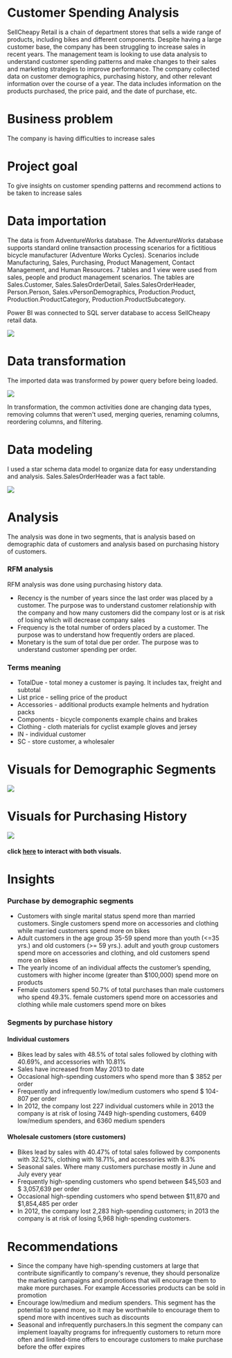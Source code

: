 # Customer Spending Analysis
SellCheapy Retail is a chain of department stores that sells a wide range of products, including bikes and different components. Despite having a large customer base, the company has been struggling to increase sales in recent years. The management team is looking to use data analysis to understand customer spending patterns and make changes to their sales and marketing strategies to improve performance. The company collected data on customer demographics, purchasing history, and other relevant information over the course of a year. The data includes information on the products purchased, the price paid, and the date of purchase, etc.

# Business problem
The company is having difficulties to increase sales

# Project goal
To give insights on customer spending patterns and recommend actions to be taken to increase sales

# Data importation
The data is from AdventureWorks database. The AdventureWorks database supports standard online transaction processing scenarios for a fictitious bicycle manufacturer (Adventure Works Cycles). Scenarios include Manufacturing, Sales, Purchasing, Product Management, Contact Management, and Human Resources. 7 tables and 1 view were used from sales, people and product management scenarios. The tables are Sales.Customer, Sales.SalesOrderDetail, Sales.SalesOrderHeader, Person.Person, Sales.vPersonDemographics, Production.Product, Production.ProductCategory, Production.ProductSubcategory. 

Power BI was connected to SQL server database to access SellCheapy retail data.

![](importation.jpg)

# Data transformation
The imported data was transformed by power query before being loaded. 

![](transform.jpg)

In transformation, the common activities done are changing data types, removing columns that weren't used, merging queries, renaming columns, reordering columns, and filtering. 

# Data modeling
I used a star schema data model to organize data for easy understanding and analysis. Sales.SalesOrderHeader was a fact table.

![](Modelling.jpg)

# Analysis
The analysis was done in two segments, that is analysis based on demographic data of customers and analysis based on purchasing history of customers. 

### RFM analysis
RFM analysis was done using purchasing history data.
* Recency is the number of years since the last order was placed by a customer. The purpose was to understand customer relationship with the company and how many customers did the company lost or is at risk of losing which will decrease company sales
* Frequency is the total number of orders placed by a customer. The purpose was to understand how frequently orders are placed.
* Monetary is the sum of total due per order. The purpose was to understand customer spending per order. 

### Terms meaning
* TotalDue - total money a customer is paying. It includes tax, freight and subtotal
* List price - selling price of the product
* Accessories - additional products example helments and hydration packs 
* Components - bicycle components example chains and brakes
* Clothing - cloth materials for cyclist example gloves and jersey
* IN - individual customer
* SC - store customer, a wholesaler

# Visuals for Demographic Segments

![](demographic.jpg)

# Visuals for Purchasing History

![](purchase_history.jpg)

#### click [here](https://app.powerbi.com/view?r=eyJrIjoiMDE3NDcyMTEtM2Y5NC00OTkwLWFiMzgtYjBiNjdiMTMzZjlmIiwidCI6Ijc5M2EyYzE5LTY4N2ItNGJmOS05ZTBlLWJkOTU3YmE3ZDgxMyJ9) to interact with both visuals.

# Insights
### Purchase by demographic segments
* Customers with single marital status spend more than married customers. Single customers spend more on accessories and clothing while married customers spend more on bikes
* Adult customers in the age group 35-59 spend more than youth (<=35 yrs.) and old customers (>= 59 yrs.). adult and youth group customers spend more on accessories and clothing, and old customers spend more on bikes
* The yearly income of an individual affects the customer’s spending, customers with higher income (greater than $100,000) spend more on products
* Female customers spend 50.7% of total purchases than male customers who spend 49.3%. female customers spend more on accessories and clothing while male customers spend more on bikes

### Segments by purchase history
#### Individual customers
* Bikes lead by sales with 48.5% of total sales followed by clothing with 40.69%, and accessories with 10.81%
* Sales have increased from May 2013 to date
* Occasional high-spending customers who spend more than $ 3852 per order
* Frequently and infrequently low/medium customers who spend $ 104-807 per order
* In 2012, the company lost 227 individual customers while in 2013 the company is at risk of losing 7449 high-spending customers, 6409 low/medium spenders, and 6360 medium spenders 

#### Wholesale customers (store customers)
* Bikes lead by sales with 40.47% of total sales followed by components with 32.52%, clothing with 18.71%, and accessories with 8.3%
* Seasonal sales. Where many customers purchase mostly in June and July every year
* Frequently high-spending customers who spend between $45,503 and $ 3,057,639 per order
* Occasional high-spending customers who spend between $11,870 and $1,854,485 per order
* In 2012, the company lost 2,283 high-spending customers; in 2013 the company is at risk of losing 5,968 high-spending customers.

# Recommendations
* Since the company have high-spending customers at large that contribute significantly to company's revenue, they should personalize the marketing campaigns and promotions that will encourage them to make more purchases. For example Accessories products can be sold in promotion
* Encourage low/medium and medium spenders. This segment has the potential to spend more, so it may be worthwhile to encourage them to spend more with incentives such as discounts 
* Seasonal and infrequently purchasers.In this segment the company can implement loayalty programs for infrequently customers to return more often and limited-time offers to encourage customers to make purchase before the offer expires


